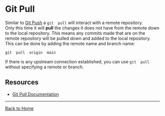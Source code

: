 #  Git  Pull
Similar to [Git Push](./Push.md)  a  `git  pull`  will  interact  with  a  remote  repository.  
Only  this  time  it  will  **pull** the  changes  it  does  not  have  from  the  remote  down  to  the  local  repository.
This  means  any  commits  made  that  are  on  the  remote  repository  will  be  pulled  down  and  added  to  the  local  repository.
This  can  be  done  by  adding  the  remote  name  and  branch  name:
```
git  pull  origin  main
```
If  there  is  any  upstream  connection  established,  you  can  use  `git  pull` without  specifying  a  remote  or  branch.
## Resources
- [Git Pull Documentation](https://git-scm.com/docs/git-pull)
---
[Back to Home](../readme.md)
